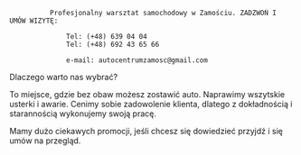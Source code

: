 
              Profesjonalny warsztat samochodowy w Zamościu. ZADZWOŃ I UMÓW WIZYTĘ:
                  
                  Tel: (+48) 639 04 04
                  Tel: (+48) 692 43 65 66
                  
                  e-mail: autocentrumzamosc@gmail.com


Dlaczego warto nas wybrać? 

To miejsce, gdzie bez obaw możesz zostawić auto. Naprawimy wszytskie usterki i awarie. 
Cenimy sobie zadowolenie klienta, dlatego z dokładnością i starannością wykonujemy swoją pracę. 

Mamy dużo ciekawych promocji, jeśli chcesz się dowiedzieć przyjdź i się umów na przegląd.

